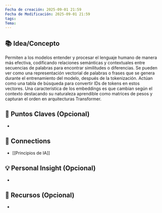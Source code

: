 ```yaml
---
Fecha de creación: 2025-09-01 21:59
Fecha de Modificación: 2025-09-01 21:59
tags: 
Tema:
---
```



## 📚 Idea/Concepto 
Permiten a los modelos entender y procesar el lenguaje humano de manera más efectiva, codificando relaciones semánticas y contextuales entre secuencias de palabras para encontrar similitudes o diferencias. Se pueden ver como una representación vectorial de palabras o frases que se genera durante el entrenamiento del modelo, después de la tokenización. Actúan como una tabla de búsqueda para convertir IDs de tokens en estos vectores. Una característica de los embeddings es que cambian según el contexto destacando su naturaleza aprendible como matrices de pesos y capturan el orden en arquitecturas Transformer.

## 📌 Puntos Claves (Opcional)
- 

## 🔗 Connections
- [[Principios de IA]]

## 💡 Personal Insight (Opcional)
- 
## 🧾 Recursos (Opcional)
- 